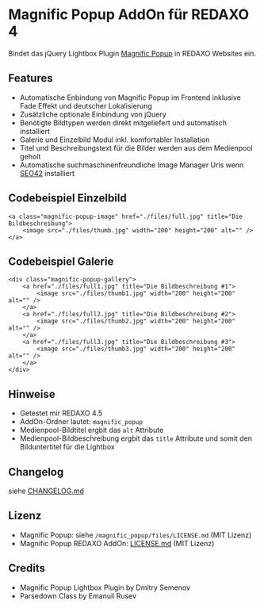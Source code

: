Magnific Popup AddOn für REDAXO 4
=================================

Bindet das jQuery Lightbox Plugin [Magnific Popup](http://dimsemenov.com/plugins/magnific-popup/) in REDAXO Websites ein.

Features
--------

* Automatische Enbindung von Magnific Popup im Frontend inklusive Fade Effekt und deutscher Lokalisierung
* Zusätzliche optionale Einbindung von jQuery
* Benötigte Bildtypen werden direkt mitgeliefert und automatisch installiert
* Galerie und Einzelbild Modul inkl. komfortabler Installation
* Titel und Beschreibungstext für die Bilder werden aus dem Medienpool geholt
* Automatische suchmaschinenfreundliche Image Manager Urls wenn [SEO42](http://github.com/RexDude/seo42) installiert

Codebeispiel Einzelbild
-----------------------

```
<a class="magnific-popup-image" href="./files/full.jpg" title="Die Bildbeschreibung">
	<image src="./files/thumb.jpg" width="200" height="200" alt="" />
</a>
```

Codebeispiel Galerie
--------------------

```
<div class="magnific-popup-gallery">
	<a href="./files/full1.jpg" title="Die Bildbeschreibung #1">
		<image src="./files/thumb1.jpg" width="200" height="200" alt="" />
	</a>
	<a href="./files/full2.jpg" title="Die Bildbeschreibung #2">
		<image src="./files/thumb2.jpg" width="200" height="200" alt="" />
	</a>
	<a href="./files/full3.jpg" title="Die Bildbeschreibung #3">
		<image src="./files/thumb3.jpg" width="200" height="200" alt="" />
	</a>
</div>
```

Hinweise
--------

* Getestet mir REDAXO 4.5
* AddOn-Ordner lautet: `magnific_popup`
* Medienpool-Bildtitel ergbit das `alt` Attribute
* Medienpool-Bildbeschreibung ergbit das `title` Attribute und somit den Bilduntertitel für die Lightbox

Changelog
---------

siehe [CHANGELOG.md](CHANGELOG.md)

Lizenz
------

* Magnific Popup: siehe `/magnific_popup/files/LICENSE.md` (MIT Lizenz)
* Magnific Popup REDAXO AddOn: [LICENSE.md](LICENSE.md) (MIT Lizenz)

Credits
-------

* Magnific Popup Lightbox Plugin by Dmitry Semenov
* Parsedown Class by Emanuil Rusev

